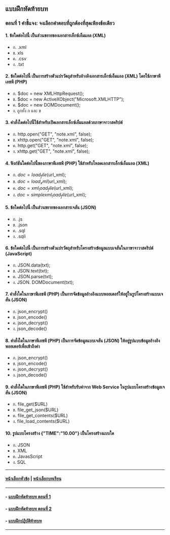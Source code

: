 ## แบบฝึกหัดท้ายบท

### ตอนที่ 1 คำชี้แจง: จงเลือกคำตอบที่ถูกต้องที่สุดเพียงข้อเดียว
#### 1.	ข้อใดต่อไปนี้ เป็นส่วนขยายของเอกสารเอ็กซ์เอ็มแอล (XML) 
* ก. .xml					
* ข. xls
* ค. .csv					
* ง. .txt
#### 2.	ข้อใดต่อไปนี้ เป็นการสร้างตัวแปรวัตถุสำหรับอ้างอิงเอกสารเอ็กซ์เอ็มแอล (XML) โดยใช้ภาษาพีเอชพี (PHP)
* ก. $doc = new XMLHttpRequest();	
* ข. $doc = new ActiveXObject("Microsoft.XMLHTTP");
* ค. $doc = new DOMDocument();
* ง. ถูกทั้ง ก และ ข
#### 3.	คำสั่งใดต่อไปนี้ใช้สำหรับเปิดเอกสารเอ็กซ์เอ็มแอลด้วยภาษาจาวาสคริปต์
* ก. http.open("GET", "note.xml", false);	
* ข. xhttp.open("GET", "note.xml", false);
* ค. http.get("GET", "note.xml", false);	
* ง. xhttp.get("GET", "note.xml", false);
#### 4.	ฟังก์ชันใดต่อไปนี้ของภาษาพีเอชพี (PHP) ใช้สำหรับโหลดเอกสารเอ็กซ์เอ็มแอล (XML)
* ก. $doc = load_file($url_xml);		
* ข. $doc = load_xml ($url_xml);
* ค. $doc = xml_load_file($url_xml);	
* ง. $doc = simplexml_load_file($url_xml);
#### 5.	ข้อใดต่อไปนี้ เป็นส่วนขยายของเอกสารเจสัน (JSON) 
* ก. .js					
* ข. .json
* ค. .sql					
* ง. .sqli
#### 6.	ข้อใดต่อไปนี้ เป็นการสร้างตัวแปรวัตถุสำหรับโครงสร้างข้อมูลแบบเจสันในภาษาจาวาสคริปต์ (JavaScript)
* ก. JSON.data(txt);			
* ข. JSON.text(txt);
* ค. JSON.parse(txt);			
* ง. JSON. DOMDocument(txt);
#### 7.	คำสั่งใดในภาษาพีเอชพี (PHP) เป็นการจัดข้อมูลอ้างอิงแบบพอยเตอร์ให้อยู่ในรูปโครงสร้างแบบเจสัน (JSON)
* ก. json_encrypt()				
* ข. json_encode()
* ค. json_decrypt()				
* ง. json_decode()
#### 8.	คำสั่งใดในภาษาพีเอชพี (PHP) เป็นการจัดข้อมูลแบบเจสัน (JSON) ให้อยู่รูปแบบข้อมูลอ้างอิงพอยเตอร์เพื่อเข้าถึงค่า
* ก. json_encrypt()				
* ข. json_encode()
* ค. json_decrypt()				
* ง. json_decode()
#### 9.	คำสั่งใดในภาษาพีเอชพี (PHP) ใช้สำหรับรับค่าจาก Web Service ในรูปแบบโครงสร้างข้อมูลเจสัน (JSON)
* ก. file_get($URL)				
* ข. file_get_json($URL)
* ค. file_get_contents($URL)			
* ง. file_load_contents($URL)
#### 10.	รูปแบบโครงสร้าง {"TIME":"10.00"} เป็นโครงสร้างแบบใด
* ก. JSON					
* ข. XML
* ค. JavasScript					
* ง. SQL

---
#### [หน้าเลือกหัวข้อ](README.md) | [หน้าเลือกบทเรียน](../README.md)
---
#### - [แบบฝึกหัดท้ายบท ตอนที่ 1](0830.md)
#### - [แบบฝึกหัดท้ายบท ตอนที่ 2](0850.md)
#### - [แบบฝึกปฏิบัติท้ายบท](0870.md)
---
